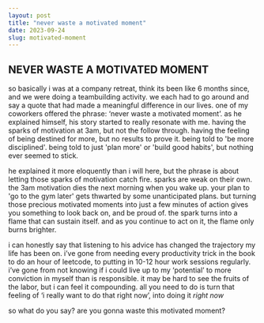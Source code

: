 ```yaml
---
layout: post
title: "never waste a motivated moment"
date: 2023-09-24
slug: motivated-moment
---
```


## NEVER WASTE A MOTIVATED MOMENT


so basically i was at a company retreat, think its been like 6 months since, and we were doing a teambuilding activity. we each had to go around and say a quote that had made a meaningful difference in our lives. one of my coworkers offered the phrase: ‘never waste a motivated moment’. as he explained himself, his story started to really resonate with me. having the sparks of motivation at 3am, but not the follow through. having the feeling of being destined for more, but no results to prove it. being told to 'be more disciplined'. being told to just 'plan more' or 'build good habits', but nothing ever seemed to stick.


he explained it more eloquently than i will here, but the phrase is about letting those sparks of motivation catch fire. sparks are weak on their own. the 3am motivation dies the next morning when you wake up. your plan to 'go to the gym later' gets thwarted by some unanticipated plans. but turning those precious motivated moments into just a few minutes of action gives you something to look back on, and be proud of. the spark turns into a flame that can sustain itself. and as you continue to act on it, the flame only burns brighter.
 

i can honestly say that listening to his advice has changed the trajectory my life has been on. i’ve gone from needing every productivity trick in the book to do an hour of leetcode, to putting in 10-12 hour work sessions regularly. i’ve gone from not knowing if i could live up to my ‘potential’ to more conviction in myself than is responsible. it may be hard to see the fruits of the labor, but i can feel it compounding. all you need to do is turn that feeling of ‘i really want to do that right now’, into doing it _right now_


so what do you say? are you gonna waste this motivated moment? 
